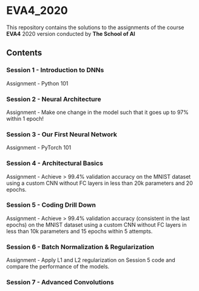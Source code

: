 # EVA4_2020 

This repository contains the solutions to the assignments of the course **EVA4** 2020 version conducted by **The School of AI**

## Contents

### Session 1 - Introduction to DNNs

Assignment - Python 101 

### Session 2 - Neural Architecture

Assignment - Make one change in the model such that it goes up to 97% within 1 epoch!

### Session 3 - Our First Neural Network

Assignment - PyTorch 101

### Session 4 - Architectural Basics

Assignment - Achieve > 99.4% validation accuracy on the MNIST dataset using a custom CNN without FC layers in less than 20k parameters and 20 epochs.

### Session 5 - Coding Drill Down

Assignment - Achieve > 99.4% validation accuracy (consistent in the last epochs) on the MNIST dataset using a custom CNN without FC layers in less than 10k parameters and 15 epochs within 5 attempts.

### Session 6 - Batch Normalization & Regularization
Assignment - Apply L1 and L2 regularization on Session 5 code and compare the performance of the models.

### Session 7 - Advanced Convolutions



